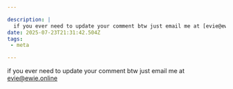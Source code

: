 ```yaml
---

description: |
  if you ever need to update your comment btw just email me at [evie@ewie.online](mailto:evie@ewie.onl
date: 2025-07-23T21:31:42.504Z
tags: 
 - meta

---
```

if you ever need to update your comment btw just email me at [evie@ewie.online](mailto:evie@ewie.online)